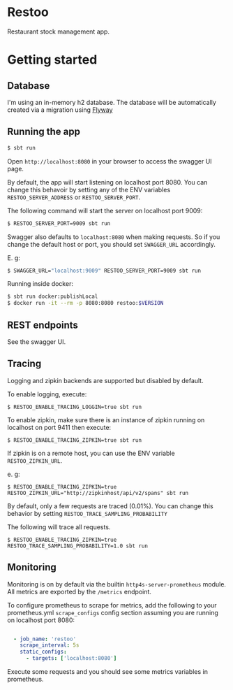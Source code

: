 Restoo
======

Restaurant stock management app.

# Getting started

## Database

I'm using an in-memory h2 database. The database will be automatically created via a migration using [Flyway](https://flywaydb.org/)

## Running the app

```sh
$ sbt run
```

Open `http://localhost:8080` in your browser to access the swagger UI page.

By default, the app will start listening on localhost port 8080. You can change this behavoir by setting any of the ENV variables `RESTOO_SERVER_ADDRESS` or `RESTOO_SERVER_PORT`.

The following command will start the server on localhost port 9009:

```sh
$ RESTOO_SERVER_PORT=9009 sbt run
```

Swagger also defaults to `localhost:8080` when making requests. So if you change the default host or port, you should set `SWAGGER_URL` accordingly.

E. g:


```sh
$ SWAGGER_URL="localhost:9009" RESTOO_SERVER_PORT=9009 sbt run
```

Running inside docker:

```sh
$ sbt run docker:publishLocal
$ docker run -it --rm -p 8080:8080 restoo:$VERSION
```


## REST endpoints

See the swagger UI.

## Tracing


Logging and zipkin backends are supported but disabled by default.

To enable logging, execute:

`
  $ RESTOO_ENABLE_TRACING_LOGGIN=true sbt run
`

To enable zipkin, make sure there is an instance of zipkin running on localhost on port 9411 then execute:

`
  $ RESTOO_ENABLE_TRACING_ZIPKIN=true sbt run
`

If zipkin is on a remote host, you can use the ENV variable `RESTOO_ZIPKIN_URL`.

e. g:

`
  $ RESTOO_ENABLE_TRACING_ZIPKIN=true RESTOO_ZIPKIN_URL="http://zipkinhost/api/v2/spans" sbt run
`

By default, only a few requests are traced (0.01%). You can change this behavior by setting `RESTOO_TRACE_SAMPLING_PROBABILITY`

The following will trace all requests.

`
  $ RESTOO_ENABLE_TRACING_ZIPKIN=true RESTOO_TRACE_SAMPLING_PROBABILITY=1.0 sbt run
`

## Monitoring

Monitoring is on by default via the builtin `http4s-server-prometheus` module. All metrics are exported by the `/metrics` endpoint.

To configure prometheus to scrape for metrics, add the following to your prometheus.yml `scrape_configs` config section assuming you are running on localhost port 8080:

```yaml

  - job_name: 'restoo'
    scrape_interval: 5s
    static_configs:
      - targets: ['localhost:8080']

```

Execute some requests and you should see some metrics variables in prometheus.

